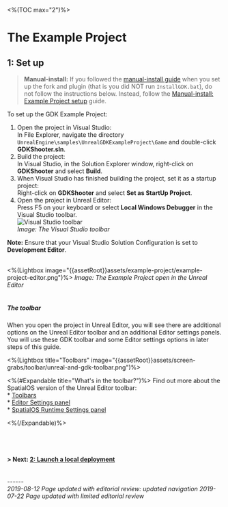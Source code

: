 <%(TOC max="2")%>

# The Example Project 

## 1: Set up

> **Manual-install:** If you followed the [manual-install guide]({{urlRoot}}/content/get-started/manual-engine-build) when you set up the fork and plugin (that is you did NOT run `InstallGDK.bat`), do not follow the instructions below. Instead, follow the [Manual-install: Example Project setup]({{urlRoot}}/content/get-started/example-project/exampleproject-manual-setup) guide. 

To set up the GDK Example Project:

1. Open the project in Visual Studio:</br>
In File Explorer, navigate the directory `UnrealEngine\samples\UnrealGDKExampleProject\Game` and double-click **GDKShooter.sln**.
1. Build the project:</br>
In Visual Studio, in the Solution Explorer window, right-click on **GDKShooter** and select **Build**.
1. When Visual Studio has finished building the project, set it as a startup project:</br>
Right-click on **GDKShooter** and select **Set as StartUp Project**.
1. Open the project in Unreal Editor:</br>
Press F5 on your keyboard or select **Local Windows Debugger** in the Visual Studio toolbar.</br>
    ![Visual Studio toolbar]({{assetRoot}}assets/set-up-template/template-vs-toolbar.png)<br/>
   _Image: The Visual Studio toolbar_ <br/>

**Note:** Ensure that your Visual Studio Solution Configuration is set to **Development Editor**. <br/><br/>

<%(Lightbox image="{{assetRoot}}assets/example-project/example-project-editor.png")%>
_Image: The Example Project open in the Unreal Editor_<br/><br/>

##### The toolbar
When you open the project in Unreal Editor, you will see there are additional options on the Unreal Editor toolbar and an additional Editor settings panels. You will use these GDK toolbar and some Editor settings options in later steps of this guide.

<%(Lightbox title="Toolbars" image="{{assetRoot}}assets/screen-grabs/toolbar/unreal-and-gdk-toolbar.png")%>



<%(#Expandable title="What's in the toolbar?")%>
Find out more about the SpatialOS version of the Unreal Editor toolbar: </br>* [Toolbars]({{urlRoot}}/content/unreal-editor-interface/toolbars) </br> * [Editor Settings panel]({{urlRoot}}/content/unreal-editor-interface/editor-settings) </br> * [SpatialOS Runtime Settings panel]({{urlRoot}}/content/unreal-editor-interface/runtime-settings)

<%(/Expandable)%>

</br></br>

#### **> Next:** [2: Launch a local deployment]({{urlRoot}}/content/get-started/example-project/exampleproject-local-deployment) 

<br/>------<br/>
_2019-08-12 Page updated with editorial review: updated navigation_
_2019-07-22 Page updated with limited editorial review_
